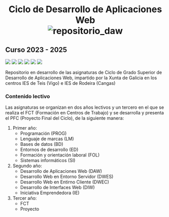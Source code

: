 <h1 align="center">
  Ciclo de Desarrollo de Aplicaciones Web
  <br/>
      <img src="https://github.com/user-attachments/assets/653d74eb-3584-4b02-bf44-91b2c9ab7b01" alt="repositorio_daw"/>
  <br/>
</h1>
<h2 align="left">Curso 2023 - 2025</h2>
<body>
  <p align="left">
     <!--Badge de desarrollo-->
     <img src="https://img.shields.io/badge/status-en%20desarrollo-green">
  <!--Badge de issues-->
    <img src="https://img.shields.io/github/issues/MalditaCarlita/DAW"/>
  <!--Badge de licencia-->
    <img src="https://img.shields.io/github/license/MalditaCarlita/DAW"/>
  <!--Badge de contributors-->
    <img src="https://img.shields.io/github/contributors/MalditaCarlita/DAW"/>
  <!--Badge de seguidores-->
    <img src="https://img.shields.io/github/followers/MalditaCarlita"/>
  <!--Badge de forks-->
    <img src="https://img.shields.io/github/forks/MalditaCarlita/DAW"/>
  </p>
  <p>Repositorio en desarrollo de las asignaturas de Ciclo de Grado Superior de Desarrollo de Aplicaciones Web, impartido por la Xunta de Galicia en los centros IES de Teis (Vigo) e IES de Rodeira (Cangas)</p>
  <h3>Contenido lectivo</h3>
  <p>Las asignaturas se organizan en dos años lectivos y un tercero en el que se realiza el FCT (Formación en Centros de Trabajo) y se desarrolla y presenta el PFC (Proyecto Final del Ciclo), de la siguiente manera:</p>
  <p>
    <ol>
      <li>Primer año:
        <ul>
          <li>Programación (PROG)</li>
          <li>Lenguaje de marcas (LM)</li>
          <li>Bases de datos (BD)</li>
          <li>Entornos de desarrollo (ED)</li>
          <li>Formación y orientación laboral (FOL)</li>
          <li>Sistemas informáticos (SI)</li>
        </ul>
      </li>
      <li>Segundo año:
        <ul>
          <li>Desarrollo de Aplicaciones Web (DAW)</li>
          <li>Desarrollo Web en Entorno Servidor (DWES)</li>
          <li>Desarrollo Web en Entirno Cliente (DWEC)</li>
          <li>Desarrollo de Interfaces Web (DIW)</li>
          <li>Iniciativa Emprendedora (IE)</li>
        </ul>
      </li>
      <li>Tercer año:
        <ul>
          <li>FCT</li>
          <li>Proyecto</li>
        </ul>
      </li>
    </ol>
  </p>
</body>
